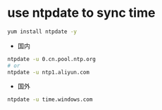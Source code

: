 # use ntpdate to sync time
```bash
yum install ntpdate -y
```
- 国内
```bash
ntpdate -u 0.cn.pool.ntp.org
# or
ntpdate -u ntp1.aliyun.com
```

- 国外
```bash
ntpdate -u time.windows.com
```